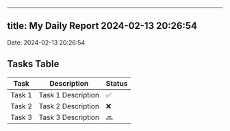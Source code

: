 
---
title: My Daily Report 2024-02-13 20:26:54
---

Date: 2024-02-13 20:26:54

## Tasks Table

| Task | Description | Status |
|------|-------------|--------|
| Task 1 | Task 1 Description | ✅ |
| Task 2 | Task 2 Description | ❌ |
| Task 3 | Task 3 Description | 🔜 |
